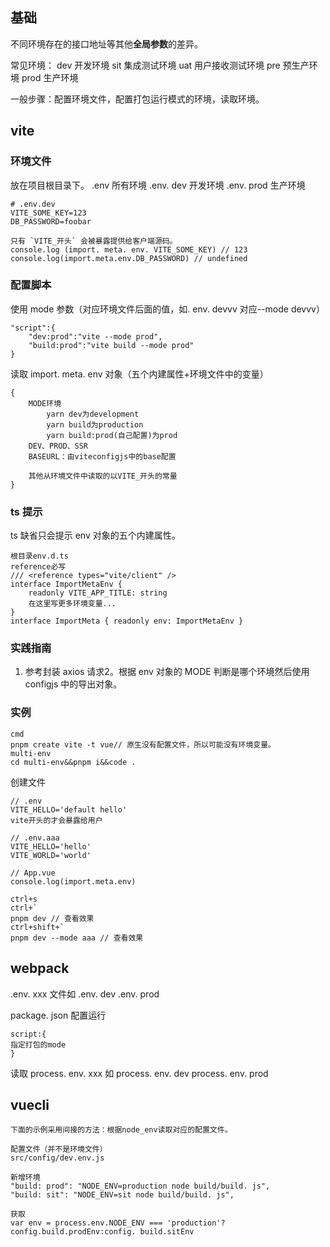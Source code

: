 ## 基础
不同环境存在的接口地址等其他**全局参数**的差异。

常见环境：
dev 开发环境
sit 集成测试环境
uat 用户接收测试环境
pre 预生产环境
prod 生产环境

一般步骤：配置环境文件，配置打包运行模式的环境，读取环境。

## vite
### 环境文件
放在项目根目录下。
.env 所有环境
.env. dev 开发环境
.env. prod 生产环境
```
# .env.dev
VITE_SOME_KEY=123 
DB_PASSWORD=foobar

只有 `VITE_开头` 会被暴露提供给客户端源码。
console.log (import. meta. env. VITE_SOME_KEY) // 123
console.log(import.meta.env.DB_PASSWORD) // undefined
```

### 配置脚本
使用 mode 参数（对应环境文件后面的值，如. env. devvv 对应--mode devvv）
```
"script":{
	"dev:prod":"vite --mode prod",
	"build:prod":"vite build --mode prod"
}
```

读取 import. meta. env 对象（五个内建属性+环境文件中的变量）
```
{
	MODE环境
		yarn dev为development
		yarn build为production
		yarn build:prod(自己配置)为prod
	DEV、PROD、SSR
	BASEURL：由viteconfigjs中的base配置
	
	其他从环境文件中读取的以VITE_开头的常量
}
```

### ts 提示
ts 缺省只会提示 env 对象的五个内建属性。

```
根目录env.d.ts
reference必写
/// <reference types="vite/client" /> 
interface ImportMetaEnv { 
	readonly VITE_APP_TITLE: string
	在这里写更多环境变量... 
} 
interface ImportMeta { readonly env: ImportMetaEnv }
```

### 实践指南
1. 参考封装 axios 请求2。根据 env 对象的 MODE 判断是哪个环境然后使用 configjs 中的导出对象。

### 实例
```
cmd
pnpm create vite -t vue// 原生没有配置文件，所以可能没有环境变量。
multi-env
cd multi-env&&pnpm i&&code .
```
创建文件
```
// .env
VITE_HELLO='default hello'
vite开头的才会暴露给用户

// .env.aaa
VITE_HELLO='hello'
VITE_WORLD='world'

// App.vue
console.log(import.meta.env)
```
```
ctrl+s
ctrl+`
pnpm dev // 查看效果
ctrl+shift+`
pnpm dev --mode aaa // 查看效果
```

## webpack
.env. xxx 文件如
.env. dev
.env. prod

package. json 配置运行
```
script:{
指定打包的mode
}
```

读取 process. env. xxx 如
process. env. dev
process. env. prod

## vuecli
```
下面的示例采用间接的方法：根据node_env读取对应的配置文件。

配置文件（并不是环境文件）
src/config/dev.env.js

新增环境
"build: prod": "NODE_ENV=production node build/build. js",
"build: sit": "NODE_ENV=sit node build/build. js",

获取
var env = process.env.NODE_ENV === 'production'?config.build.prodEnv:config. build.sitEnv
```